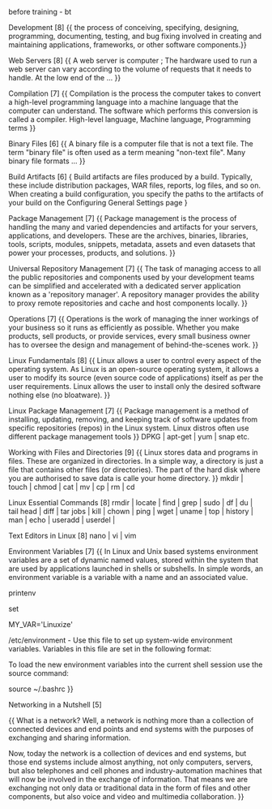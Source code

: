 before training - bt

Development [8]
{{ the process of conceiving, specifying, designing, programming, documenting, testing, and bug fixing involved in creating and maintaining applications, frameworks, or other software components.}}

Web Servers [8]
{{ A web server is computer ; The hardware used to run a web server can vary according to the volume of requests that it needs to handle. At the low end of the ...  }}

Compilation [7]
{{ Compilation is the process the computer takes to convert a high-level programming language into a machine language that the computer can understand. The software which performs this conversion is called a compiler. High-level language, Machine language, Programming terms }}

Binary Files [6]
{{ A binary file is a computer file that is not a text file. The term "binary file" is often used as a term meaning "non-text file". Many binary file formats ... }}

Build Artifacts [6]
{ Build artifacts are files produced by a build. Typically, these include distribution packages, WAR files, reports, log files, and so on. When creating a build configuration, you specify the paths to the artifacts of your build on the Configuring General Settings page }

Package Management [7]
{{ Package management is the process of handling the many and varied dependencies and artifacts for your servers, applications, and developers. These are the archives, binaries, libraries, tools, scripts, modules, snippets, metadata, assets and even datasets that power your processes, products, and solutions. }}

Universal Repository Management [7]
{{ The task of managing access to all the public repositories and components used by your development teams can be simplified and accelerated with a dedicated server application known as a 'repository manager'. A repository manager provides the ability to proxy remote repositories and cache and host components locally. }}

Operations [7]
{{ Operations is the work of managing the inner workings of your business so it runs as efficiently as possible. Whether you make products, sell products, or provide services, every small business owner has to oversee the design and management of behind-the-scenes work. }}

Linux Fundamentals [8]
{{ Linux allows a user to control every aspect of the operating system. As Linux is an open-source operating system, it allows a user to modify its source (even source code of applications) itself as per the user requirements. Linux allows the user to install only the desired software nothing else (no bloatware). }}

Linux Package Management [7]
{{ Package management is a method of installing, updating, removing, and keeping track of software updates from specific repositories (repos) in the Linux system. Linux distros often use different package management tools }}
DPKG | apt-get | yum | snap etc.

Working with Files and Directories [9]
{{ Linux stores data and programs in files. These are organized in directories. In a simple way, a directory is just a file that contains other files (or directories). The part of the hard disk where you are authorised to save data is calle your home directory. }}
mkdir | touch | chmod | cat | mv | cp | rm | cd

Linux Essential Commands [8]
rmdir | locate | find | grep | sudo | df | du | tail head | diff | tar
jobs | kill | chown | ping | wget | uname | top | history | man | echo |
useradd | userdel |

Text Editors in Linux [8]
nano | vi | vim

Environment Variables [7]
{{ In Linux and Unix based systems environment variables are a set of dynamic named values, stored within the system that are used by applications launched in shells or subshells. In simple words, an environment variable is a variable with a name and an associated value.

printenv

set

MY_VAR='Linuxize'

/etc/environment - Use this file to set up system-wide environment variables. Variables in this file are set in the following format:

To load the new environment variables into the current shell session use the source command:

source ~/.bashrc
}}

Networking in a Nutshell [5]

{{ What is a network? Well, a network is nothing more than a collection of connected devices and end points and end systems with the purposes of exchanging and sharing information.

Now, today the network is a collection of devices and end systems, but those end systems include almost anything, not only computers, servers, but also telephones and cell phones and industry-automation machines that will now be involved in the exchange of information. That means we are exchanging not only data or traditional data in the form of files and other components, but also voice and video and multimedia collaboration.
}}
